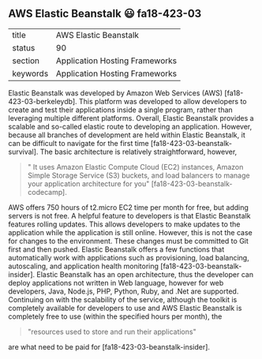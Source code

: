  ## AWS Elastic Beanstalk :smiley: fa18-423-03


|          |                                |
| -------- | ------------------------------ |
| title    | AWS Elastic Beanstalk          | 
| status   | 90                             |
| section  | Application Hosting Frameworks |
| keywords | Application Hosting Frameworks |



Elastic Beanstalk was developed by Amazon Web Services (AWS)
[fa18-423-03-berkeleydb]. This platform was developed to allow
developers to create and test their applications inside a single program, rather
than leveraging multiple different platforms. Overall, Elastic Beanstalk
provides a scalable and so-called elastic route to developing an application.
However, because all branches of development are held within Elastic Beanstalk,
it can be difficult to navigate for the first time
[fa18-423-03-beanstalk-survival]. The basic architecture is relatively
straightforward, however,

> " It uses Amazon Elastic Compute Cloud (EC2) instances, Amazon Simple Storage
> Service (S3) buckets, and load balancers to manage your application
> architecture for you" [fa18-423-03-beanstalk-codecamp].

AWS offers 750 hours of t2.micro EC2 time per month for free, but adding servers
is not free. A helpful feature to developers is that Elastic Beanstalk features
rolling updates. This allows developers to make updates to the application while
the application is still online. However, this is not the case for changes to
the environment. These changes must be committed to Git first and then pushed.
Elastic Beanstalk offers a few functions that automatically work with
applications such as provisioning, load balancing, autoscaling, and application
health monitoring [fa18-423-03-beanstalk-insider]. Elastic Beanstalk has an open
architecture, thus the developer can deploy applications not written in Web
language, however for web developers, Java, Node.js, PHP, Python, Ruby, and .Net
are supported. Continuing on with the scalability of the service, although the
toolkit is completely available for developers to use and AWS Elastic Beanstalk
is completely free to use (within the specified hours per month), the

> "resources used to store and run their applications"

are what need to be paid for [fa18-423-03-beanstalk-insider].

